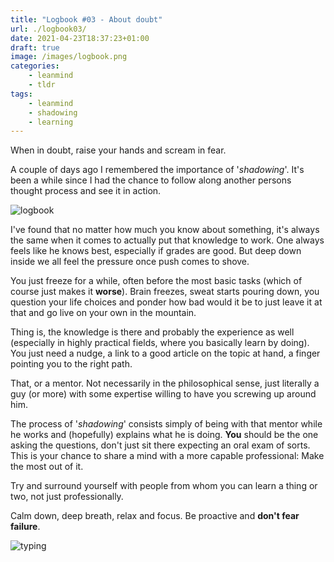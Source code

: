```yaml
---
title: "Logbook #03 - About doubt"
url: ./logbook03/
date: 2021-04-23T18:37:23+01:00
draft: true
image: /images/logbook.png
categories:
    - leanmind
    - tldr
tags:
    - leanmind
    - shadowing
    - learning
---
```


When in doubt, raise your hands and scream in fear.

<!--more-->

A couple of days ago I remembered the importance of '_shadowing_'. It's been a while since I had the chance to follow along another persons thought process and see it in action.

![logbook](../../../images/ship.gif)

I've found that no matter how much you know about something, it's always the same when it comes to actually put that knowledge to work.
One always feels like he knows best, especially if grades are good. But deep down inside we all feel the pressure once push comes to shove.

You just freeze for a while, often before the most basic tasks (which of course just makes it **worse**). Brain freezes, sweat starts pouring down, you question your life choices and ponder how bad would it be to just leave it at that and go live on your own in the mountain.

Thing is, the knowledge is there and probably the experience as well (especially in highly practical fields, where you basically learn by doing). You just need a nudge, a link to a good article on the topic at hand, a finger pointing you to the right path.

That, or a mentor. Not necessarily in the philosophical sense, just literally a guy (or more) with some expertise willing to have you screwing up around him.

The process of '_shadowing_' consists simply of being with that mentor while he works and (hopefully) explains what he is doing.
**You** should be the one asking the questions, don't just sit there expecting an oral exam of sorts. This is your chance to share a mind with a more capable professional: Make the most out of it.

Try and surround yourself with people from whom you can learn a thing or two, not just professionally.

Calm down, deep breath, relax and focus. Be proactive and **don't fear failure**.

![typing](../../../images/typing.gif)

